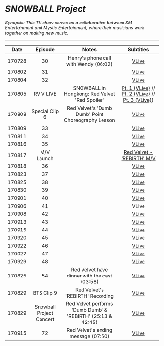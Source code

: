 # _SNOWBALL Project_

_Synopsis: This TV show serves as a collaboration between SM Entertainment and Mystic Entertainment, where their musicians work together on making new music._

___

| **Date** |       **Episode**        |                          **Notes**                          |                                                                           **Subtitles**                                                                            |
|:--------:|:------------------------:|:-----------------------------------------------------------:|:------------------------------------------------------------------------------------------------------------------------------------------------------------------:|
|  170728  |            30            |            Henry's phone call with Wendy (06:02)            |                                                             [VLive](https://www.vlive.tv/video/36989)                                                              |
|  170802  |            31            |                                                             |                                                             [VLive](https://www.vlive.tv/video/37392)                                                              |
|  170804  |            32            |                                                             |                                                             [VLive](https://www.vlive.tv/video/37393)                                                              |
|  170805  |        RV V LIVE         |       SNOWBALL in Hongkong: Red Velvet 'Red Spoiler'        | [Pt. 1 \(VLive\)](https://www.vlive.tv/video/37841) // [Pt. 2 \(VLive\)](https://www.vlive.tv/video/37923) // [Pt. 3 \(VLive\)](https://www.vlive.tv/video/37924)) |
|  170808  |      Special Clip 6      |     Red Velvet's 'Dumb Dumb' Point Choreography Lesson      |                                                             [VLive](https://www.vlive.tv/video/38155)                                                              |
|  170809  |            33            |                                                             |                                                             [VLive](https://www.vlive.tv/video/37456)                                                              |
|  170811  |            34            |                                                             |                                                             [VLive](https://www.vlive.tv/video/37444)                                                              |
|  170816  |            35            |                                                             |                                                             [VLive](https://www.vlive.tv/video/37715)                                                              |
|  170817  |        M/V Launch        |                                                             |                                                     [Red Velvet - 'REBIRTH' M/V](https://youtu.be/bLtRsfnTnlU)                                                     |
|  170818  |            36            |                                                             |                                                             [VLive](https://www.vlive.tv/video/37446)                                                              |
|  170823  |            37            |                                                             |                                                             [VLive](https://www.vlive.tv/video/38207)                                                              |
|  170825  |            38            |                                                             |                                                             [VLive](https://www.vlive.tv/video/38208)                                                              |
|  170830  |            39            |                                                             |                                                             [VLive](https://www.vlive.tv/video/38211)                                                              |
|  170901  |            40            |                                                             |                                                             [VLive](https://www.vlive.tv/video/38212)                                                              |
|  170906  |            41            |                                                             |                                                             [VLive](https://www.vlive.tv/video/38213)                                                              |
|  170908  |            42            |                                                             |                                                             [VLive](https://www.vlive.tv/video/38469)                                                              |
|  170913  |            43            |                                                             |                                                             [VLive](https://www.vlive.tv/video/38826)                                                              |
|  170915  |            44            |                                                             |                                                             [VLive](https://www.vlive.tv/video/38827)                                                              |
|  170920  |            45            |                                                             |                                                             [VLive](https://www.vlive.tv/video/38942)                                                              |
|  170922  |            46            |                                                             |                                                             [VLive](https://www.vlive.tv/video/38945)                                                              |
|  170927  |            47            |                                                             |                                                             [VLive](https://www.vlive.tv/video/39007)                                                              |
|  170929  |            48            |                                                             |                                                             [VLive](https://www.vlive.tv/video/39008)                                                              |
|  170825  |            54            |        Red Velvet have dinner with the cast (03:58)         |                                                             [VLive](https://www.vlive.tv/video/39577)                                                              |
|  170829  |        BTS Clip 9        |              Red Velvet's 'REBIRTH' Recording               |                                                             [VLive](https://www.vlive.tv/video/40081)                                                              |
|  170829  | Snowball Project Concert | Red Velvet performs 'Dumb Dumb' & 'REBIRTH' (25:13 & 42:45) |                                                             [VLive](https://www.vlive.tv/video/39862)                                                              |
|  170915  |            72            |             Red Velvet's ending message (07:50)             |                                                             [VLive](https://www.vlive.tv/video/41692)                                                              |